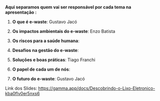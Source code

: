 **Aqui separamos quem vai ser responsável por cada tema na apresentação :**

1. **O que é e-waste**: Gustavo Jacó

2. **Os impactos ambientais do e-waste**: Enzo Batista

3. **Os riscos para a saúde humana**: 

4. **Desafios na gestão do e-waste**:

5. **Soluções e boas práticas**: Tiago Franchi

6. **O papel de cada um de nós**:

7. **O futuro do e-waste**: Gustavo Jacó

Link dos Slides: https://gamma.app/docs/Descobrindo-o-Lixo-Eletronico-kba0flv0er5nxs6
